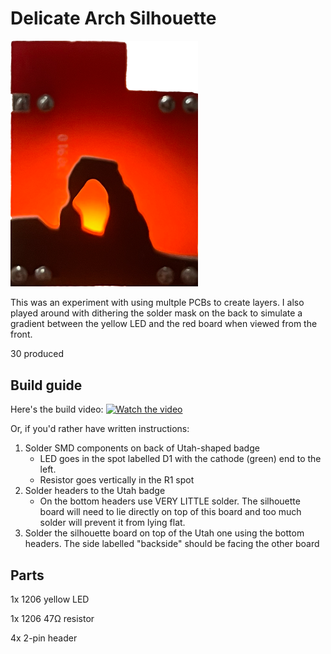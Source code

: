 # Delicate Arch Silhouette

<img src="delicate-arch-photo.png" width="300px">

This was an experiment with using multple PCBs to create layers. I also played around with dithering the solder mask on the back to simulate a gradient between the yellow LED and the red board when viewed from the front.

30 produced

## Build guide

Here's the build video:
[![Watch the video](https://img.youtube.com/vi/Z58JX-SbpmQ/hqdefault.jpg)](https://youtu.be/Z58JX-SbpmQ)

Or, if you'd rather have written instructions:

1. Solder SMD components on back of Utah-shaped badge
    - LED goes in the spot labelled D1 with the cathode (green) end to the left.
    - Resistor goes vertically in the R1 spot
1. Solder headers to the Utah badge
    - On the bottom headers use VERY LITTLE solder. The silhouette board will need to lie directly on top of this board and too much solder will prevent it from lying flat.
1. Solder the silhouette board on top of the Utah one using the bottom headers. The side labelled "backside" should be facing the other board

## Parts
1x 1206 yellow LED

1x 1206 47Ω resistor

4x 2-pin header
